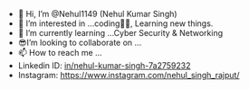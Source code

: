 - 👋 Hi, I’m @Nehul1149 (Nehul Kumar Singh)
- 👀 I’m interested in ...coding👨‍💻, Learning new things.
- 🌱 I’m currently learning ...Cyber Security & Networking
- 😎I’m looking to collaborate on ...
- 📫 How to reach me ...
- Linkedin ID: [in/nehul-kumar-singh-7a2759232](https://www.linkedin.com/in/nehul-kumar-singh-7a2759232/)
- Instagram: https://www.instagram.com/nehul_singh_rajput/
<!---
Nehul1149/Nehul1149 is a ✨ special ✨ repository because its `README.md` (this file) appears on your GitHub profile.
You can click the Preview link to take a look at your changes.
--->
